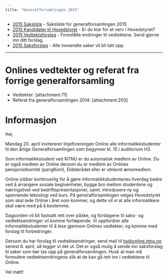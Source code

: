 ```yaml
---
title: "Generalforsamlingen 2015"
---
```


* [2015 Saksliste](/wiki/online/generalforsamlingen/2015/saksliste) - Saksliste for generalforsamlingen 2015
* [2015 Kandidater til Hovedstyret](/wiki/online/generalforsamlingen/2015/valg) - Er du klar for et verv i Hovedstyret?
* [2015 Vedtektsforslag](/wiki/online/generalforsamlingen/2015/vedtekstforslag) - Foreslåtte endringer til vedtektene. Send gjerne inn ditt forslag.
* [2015 Saksforslag](/wiki/online/generalforsamlingen/2015/saksforslag) - Alle innsendte saker vil bli tatt opp.

---

# Onlines vedtekter og referat fra forrige generalforsamling 

* Vedtekter: [attachment:71]
* Referat fra generalforsamlingen 2014: [attachment:203]

# Informasjon

Hei,

Mandag 20. april invitererer linjeforeningen Online alle informatikkstudenter til den årlige Generalforsamlingen som begynner kl. 15 i auditorium H3.

Som informatikkstudent ved NTNU er du automatisk medlem av Online. Du er også medlem av Online dersom du er medlem av Onlines pensjonistkomité (pangKom), Eldsterådet eller er utnevnt æresmedlem.

Online jobber kontinuerlig for å gjøre informatikkstudentenes hverdag bedre ved å arrangere sosiale begivenheter, bygge bro mellom studentene og næringslivet ved bedriftspresentasjoner, samt. introdusere ny og spennende teknologi ved kurs. På generalforsamlingen velges Hovedstyret som skal lede Online i året som kommer, og dette vil vi at alle informatikere skal være med på å bestemme.

Dagsorden vil bli fastsatt rett over påske, og forslagene til saks- og vedtektsendringer vil komme fortløpende. Vi oppfordrer alle informatikkstudenter til å lese gjennom Onlines vedtekter, og komme med forslag til forbedringer.

Dersom du har forslag til vedtektsendringer, send mail til hs@online.ntnu.no senest 6. april, så legger vi det ut. Det er også mulig å sende inn saksforslag til saker som bør tas opp på generalforsamlingen. Husk at man må formulere vedtektsendringene slik at de kan gå rett inn i vedtektene til Online.

Vel møtt!
